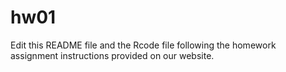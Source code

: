 # hw01

Edit this README file and the Rcode file following the homework assignment instructions provided on our website.
